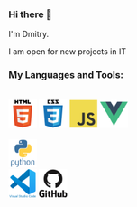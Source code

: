 ### Hi there 👋

I'm Dmitry.

I am open for new projects in IT

### My Languages and Tools:
<br>
<div style:{display:flex}>
  <img src="https://github.com/devicons/devicon/blob/master/icons/html5/html5-original-wordmark.svg" width="50" height="50"> 
  <img src="https://github.com/devicons/devicon/blob/master/icons/css3/css3-original-wordmark.svg" width="50" height="50"> 
  <img src="https://github.com/devicons/devicon/blob/master/icons/javascript/javascript-original.svg" width="50" height="50">
  <img src="https://github.com/devicons/devicon/blob/master/icons/vuejs/vuejs-original.svg" width="50" height="50">
</div>
<br>
<img src="https://github.com/devicons/devicon/blob/master/icons/python/python-original-wordmark.svg" width="50" height="50">
<div style:{display:flex}>
  <img src="https://github.com/devicons/devicon/blob/master/icons/vscode/vscode-original-wordmark.svg" width="50" height="50"> 
  <img src="https://github.com/devicons/devicon/blob/master/icons/github/github-original-wordmark.svg" width="50" height="50"> 
</div>
